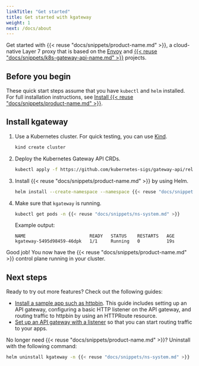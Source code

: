 ```yaml
---
linkTitle: "Get started"
title: Get started with kgateway
weight: 1
next: /docs/about
---
```


Get started with {{< reuse "docs/snippets/product-name.md" >}}, a cloud-native Layer 7 proxy that is based on the [Envoy](https://www.envoyproxy.io/) and [{{< reuse "docs/snippets/k8s-gateway-api-name.md" >}}](https://gateway-api.sigs.k8s.io/) projects.

## Before you begin

These quick start steps assume that you have `kubectl` and `helm` installed. For full installation instructions, see [Install {{< reuse "docs/snippets/product-name.md" >}}](/docs/operations/install).

## Install kgateway

1. Use a Kubernetes cluster. For quick testing, you can use [Kind](https://kind.sigs.k8s.io/).

   ```sh
   kind create cluster
   ```

2. Deploy the Kubernetes Gateway API CRDs.

   ```sh
   kubectl apply -f https://github.com/kubernetes-sigs/gateway-api/releases/download/v{{< reuse "docs/versions/k8s-gw-version.md" >}}/standard-install.yaml
   ```

3. Install {{< reuse "docs/snippets/product-name.md" >}} by using Helm.

   ```sh
   helm install --create-namespace --namespace {{< reuse "docs/snippets/ns-system.md" >}} --version v{{< reuse "docs/versions/n-patch.md" >}} kgateway oci://cr.kgateway.dev/charts/kgateway
   ```

4. Make sure that `kgateway` is running.

   ```sh
   kubectl get pods -n {{< reuse "docs/snippets/ns-system.md" >}}
   ```

   Example output:

   ```
   NAME                        READY   STATUS    RESTARTS   AGE
   kgateway-5495d98459-46dpk   1/1     Running   0          19s
   ```

Good job! You now have the {{< reuse "docs/snippets/product-name.md" >}} control plane running in your cluster.

## Next steps

Ready to try out more features? Check out the following guides:

- [Install a sample app such as httpbin](/docs/operations/sample-app/). This guide includes setting up an API gateway, configuring a basic HTTP listener on the API gateway, and routing traffic to httpbin by using an HTTPRoute resource.
- [Set up an API gateway with a listener](/docs/setup/listeners/) so that you can start routing traffic to your apps.

No longer need {{< reuse "docs/snippets/product-name.md" >}}? Uninstall with the following command:

```sh
helm uninstall kgateway -n {{< reuse "docs/snippets/ns-system.md" >}}
```
